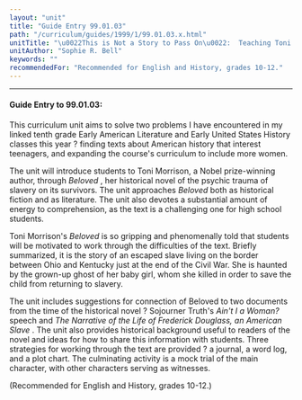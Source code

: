 ```yaml
---
layout: "unit"
title: "Guide Entry 99.01.03"
path: "/curriculum/guides/1999/1/99.01.03.x.html"
unitTitle: "\u0022This is Not a Story to Pass On\u0022:  Teaching Toni Morrison's Beloved"
unitAuthor: "Sophie R. Bell"
keywords: ""
recommendedFor: "Recommended for English and History, grades 10-12."
---
```

<body>
<hr/>
 <h4>
  Guide Entry to 99.01.03:
 </h4>
 This curriculum unit aims to solve two problems I have encountered in my linked tenth grade Early American Literature and Early United States History classes this year ? finding texts about American history that interest teenagers, and expanding the course's curriculum to include more women.
 <p>
  The unit will introduce students to Toni Morrison, a Nobel prize-winning author, through
  <i>
   Beloved
  </i>
  , her historical novel of the psychic trauma of slavery on its survivors.  The unit approaches
  <i>
   Beloved
  </i>
  both as historical fiction and as literature.  The unit also devotes a substantial amount of energy to comprehension, as the text is a challenging one for high school students.
 </p>
 <p>
  Toni Morrison's
  <i>
   Beloved
  </i>
  is so gripping and phenomenally told that students will be motivated to work through the difficulties of the text.  Briefly summarized, it is the story of an escaped slave living on the border between Ohio and Kentucky just at the end of the Civil War.  She is haunted by the grown-up ghost of her baby girl, whom she killed in order to save the child from returning to slavery.
 </p>
 <p>
  The unit includes suggestions for connection of Beloved to two documents from the time of the historical novel ? Sojourner Truth's
  <i>
   Ain't I a Woman?
  </i>
  speech and
  <i>
   The Narrative of the Life of Frederick Douglass, an American Slave
  </i>
  .   The unit also provides historical background useful to readers of the novel and ideas for how to share this information with students.  Three strategies for working through the text are provided ? a journal, a word log, and a plot chart.  The culminating activity is a mock trial of the main character, with other characters serving as witnesses.
 </p>
 <p>
  (Recommended for English and History, grades 10-12.)
 </p>


</body>